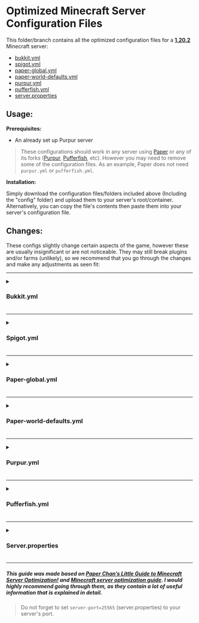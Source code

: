 # Optimized Minecraft Server Configuration Files
This folder/branch contains all the optimized configuration files for a <ins>**1.20.2**</ins> Minecraft server:
+ [bukkit.yml](https://raw.githubusercontent.com/Mocab/Optimized-configs/1.20/bukkit.yml)
+ [spigot.yml](https://raw.githubusercontent.com/Mocab/Optimized-configs/1.20/server.properties)
+ [paper-global.yml](https://raw.githubusercontent.com/Mocab/Optimized-configs/1.20/config/paper-global.yml)
+ [paper-world-defaults.yml](https://raw.githubusercontent.com/Mocab/Optimized-configs/1.20/config/paper-world-defaults.yml)
+ [purpur.yml](https://raw.githubusercontent.com/Mocab/Optimized-configs/1.20/purpur.yml)
+ [pufferfish.yml](https://raw.githubusercontent.com/Mocab/Optimized-configs/1.20/pufferfish.yml)
+ [server.properties](https://raw.githubusercontent.com/Mocab/Optimized-configs/1.20/server.properties)


## Usage:
**Prerequisites:**
+ An already set up Purpur server

> These configurations should work in any server using [Paper](https://papermc.io) or any of its forks ([Purpur](https://purpurmc.org), [Pufferfish](https://github.com/pufferfish-gg/Pufferfish), etc). However you may need to remove some of the configuration files. As an example, Paper does not need `purpur.yml` or `pufferfish.yml`.

**Installation:**

Simply download the configuration files/folders included above (Including the "config" folder) and upload them to your server's root/container.
Alternatively, you can copy the file's contents then paste them into your server's configuration file.

## Changes:
These configs slightly change certain aspects of the game, however these are usually insignificant or are not noticeable. They may still break plugins and/or farms (unlikely), so we recommend that you go through the changes and make any adjustments as seen fit:

---------------------------------------------------------------

<details>
<summary><h3>Bukkit.yml<h3></summary>
<br>

**spawn-limits**

```diff
-  monsters: 70
-  animals: 10
-  water-animals: 5
-  water-ambient: 20
-  water-underground-creature: 5
-  axolotls: 5
-  ambient: 15
+  monsters: 35
+  animals: 10
+  water-animals: 5
+  water-ambient: 10
+  water-underground-creature: 3
+  axolotls: 5
+  ambient: 3
```

**ticks-per**

```diff
-  animal-spawns: 400
-  monster-spawns: 1
-  water-spawns: 1
-  water-ambient-spawns: 1
-  water-underground-creature-spawns: 1
-  axolotl-spawns: 1
-  ambient-spawns: 1
+  animal-spawns: 400
+  monster-spawns: 10
+  water-spawns: 400
+  water-ambient-spawns: 400
+  water-underground-creature-spawns: 400
+  axolotl-spawns: 400
+  ambient-spawns: 400
```

</details>

---------------------------------------------------------------

<details>
<summary><h3>Spigot.yml<h3></summary>
<br>

**moved-wrongly-threshold**

```diff
-  moved-wrongly-threshold: 0.0625
+  moved-wrongly-threshold: 1.0625
```

**moved-too-quickly-multiplier**

```diff
-  moved-too-quickly-multiplier: 10.0
+  moved-too-quickly-multiplier: 20.0
```

**merge-radius**

```diff
-      item: 2.5
-      exp: 3.0
+      item: 3.5
+      exp: 4.0
```

**mob-spawn-range**

```diff
-    mob-spawn-range: 8
+    mob-spawn-range: 6
```

**entity-activation-range**

```diff
-      animals: 32
-      monsters: 32
-      raiders: 48
-      misc: 16
-      water: 16
-      villagers: 32
-      flying-monsters: 32
+      animals: 28
+      monsters: 32
+      raiders: 48
+      misc: 12
+      water: 16
+      villagers: 24
+      flying-monsters: 32
```

**tick-inactive-villagers**

```diff
-      tick-inactive-villagers: true
+      tick-inactive-villagers: false
```

</details>

-----------------------------------------------

<details>
<summary><h3>Paper-global.yml<h3></summary>
<br>

No changes have been made

</details>

-----------------------------------------------

<details>
<summary><h3>Paper-world-defaults.yml<h3></summary>
<br>

**prevent-moving-into-unloaded-chunks**

```diff
-    prevent-moving-into-unloaded-chunks: false
+    prevent-moving-into-unloaded-chunks: true
```

**entity-per-chunk-save-limit**

```diff
-    arrow: -1
-    ender_pearl: -1
-    experience_orb: -1
-    fireball: -1
-    small_fireball: -1
-    snowball: -1
+    area_effect_cloud: 8
+    arrow: 10
+    dragon_fireball: 3
+    egg: 10
+    ender_pearl: 5
+    experience_bottle: 3
+    experience_orb: 16
+    eye_of_ender: 5
+    fireball: 5
+    firework_rocket: 5
+    llama_spit: 3
+    potion: 8
+    shulker_bullet: 5
+    small_fireball: 5
+    snowball: 5
+    spectral_arrow: 10
+    trident: 10
+    wither_skull: 3
```

**max-auto-save-chunks-per-tick**

```diff
-    max-auto-save-chunks-per-tick: 24
+    max-auto-save-chunks-per-tick: 15
```

**max-entity-collisions**

```diff
-  max-entity-collisions: 8
+  max-entity-collisions: 6
```

**fix-climbing-bypassing-cramming-rule**

```diff
-    fix-climbing-bypassing-cramming-rule: false
+    fix-climbing-bypassing-cramming-rule: true
```

**armor-stands**

```diff
-    do-collision-entity-lookups: true
+    do-collision-entity-lookups: false
```

**alt-item-despawn-rate**

```diff
-      enabled: false
-      items:
-        cobblestone: 300
+      enabled: true
+      items:
+        netherrack: 600
+        sand: 600
+        red_sand: 600
+        gravel: 600
+        dirt: 600
+        grass: 600
+        pumpkin: 600
+        melon_slice: 600
+        kelp: 300
+        bamboo: 300
+        sugar_cane: 600
+        twisting_vines: 600
+        weeping_vines: 600
+        oak_leaves: 600
+        spruce_leaves: 600
+        birch_leaves: 600
+        jungle_leaves: 600
+        acacia_leaves: 600
+        dark_oak_leaves: 600
+        mangrove_leaves: 600
+        diorite: 600
+        granite: 600
+        andesite: 600
+        scaffolding: 900
+        wheat_seeds: 300
+        melon_seeds: 300
+        pumpkin_seeds: 300
+        beetroot_seeds: 300
```

**non-player-arrow-despawn-rate**

```diff
-    creative-arrow-despawn-rate: default
+    creative-arrow-despawn-rate: 60
```

**despawn-ranges**

```diff
-      ambient:
-        hard: 128
-        soft: 32
-      axolotls:
-        hard: 128
-        soft: 32
-      creature:
-        hard: 128
-        soft: 32
-      misc:
-        hard: 128
-        soft: 32
-      monster:
-        hard: 128
-        soft: 32
-      underground_water_creature:
-        hard: 128
-        soft: 32
-      water_ambient:
-        hard: 64
-        soft: 32
-      water_creature:
-        hard: 128
-        soft: 32
+      ambient:
+        hard: 82
+        soft: 32
+      axolotls:
+        hard: 98
+        soft: 32
+      creature:
+        hard: 98
+        soft: 32
+      misc:
+        hard: 98
+        soft: 32
+      monster:
+        hard: 98
+        soft: 32
+      underground_water_creature:
+        hard: 82
+        soft: 32
+      water_ambient:
+        hard: 64
+        soft: 32
+      water_creature:
+        hard: 98
+        soft: 32
```

**optimize-explosions**

```diff
-    optimize-explosions: false
+    optimize-explosions: true
```

**redstone-implementation**

```diff
-  redstone-implementation: VANILLA
+  redstone-implementation: ALTERNATE_CURRENT
```

**update-pathfinding-on-block-update**

```diff
-    update-pathfinding-on-block-update: true
+    update-pathfinding-on-block-update: false
```

**keep-spawn-loaded**

```diff
-    keep-spawn-loaded: true
+    keep-spawn-loaded: false
```

**grass-spread**

```diff
-  grass-spread: 1
+  grass-spread: 4
```

**mob-spawner**

```diff
-  mob-spawner: 1
+  mob-spawner: 2
```

**villager**

```diff
-      secondarypoisensor: 40
+      secondarypoisensor: 80
```

</details>

----------------------------------------------------------

<details>
<summary><h3>Purpur.yml<h3></summary>
<br>

**use-alternate-keepalive**

```diff
-  use-alternate-keepalive: false
+  use-alternate-keepalive: true
```

</details>

------------------------------------------

<details>
<summary><h3>Pufferfish.yml<h3></summary>
<br>

**max-loads-per-projectile**

```diff
-  max-loads-per-projectile: 10
+  max-loads-per-projectile: 8
```


</details>

-----------------------------------------------

<details>
<summary><h3>Server.properties<h3></summary>
<br>

**simulation-distance**

```diff
- simulation-distance=10
+ simulation-distance=6
```

</details>

----------------------------------------------------------------------

##### This guide was made based on [Paper Chan’s Little Guide to Minecraft Server Optimization!](https://eternity.community/index.php/paper-optimization/) and [Minecraft server optimization guide](https://github.com/YouHaveTrouble/minecraft-optimization). I would highly recommend going through them, as they contain a lot of useful information that is explained in detail.

> Do not forget to set `server-port=25565` (server.properties) to your server's port.
